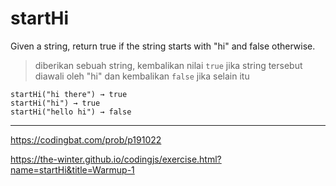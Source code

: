 # startHi

Given a string, return true if the string starts with "hi" and false otherwise.

> diberikan sebuah string, kembalikan nilai `true` jika string tersebut diawali oleh "hi" dan kembalikan `false` jika selain itu

```
startHi("hi there") → true
startHi("hi") → true
startHi("hello hi") → false
```

---

https://codingbat.com/prob/p191022

https://the-winter.github.io/codingjs/exercise.html?name=startHi&title=Warmup-1
